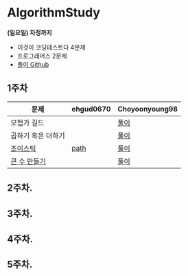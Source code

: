 # AlgorithmStudy

**(일요일) 자정까지**  
- 이것이 코딩테스트다 4문제
- 프로그래머스 2문제
- [풀이 Github](https://github.com/ndb796/python-for-coding-test)

## 1주차

| 문제 | ehgud0670 | Choyoonyoung98 |  
| --- | --- | --------- |
| 모험가 길드 |  |  [풀이](./yoonyoung/그리디/모험가_길드.md) | 
| 곱하기 혹은 더하기 |  |  [풀이](./yoonyoung/그리디/곱하기_혹은_더하기.md)| 
| [조이스틱](https://programmers.co.kr/learn/courses/30/lessons/42860) | [path](./ehgud0670/그리디/조이스틱.md)   |  [풀이](./yoonyoung/그리디/조이스틱.md)|
| [큰 수 만들기](https://programmers.co.kr/learn/courses/9899/lessons/55829) |   |  [풀이](./yoonyoung/그리디/큰_수_만들기.md)|

## 2주차.


## 3주차.


## 4주차.


## 5주차.
